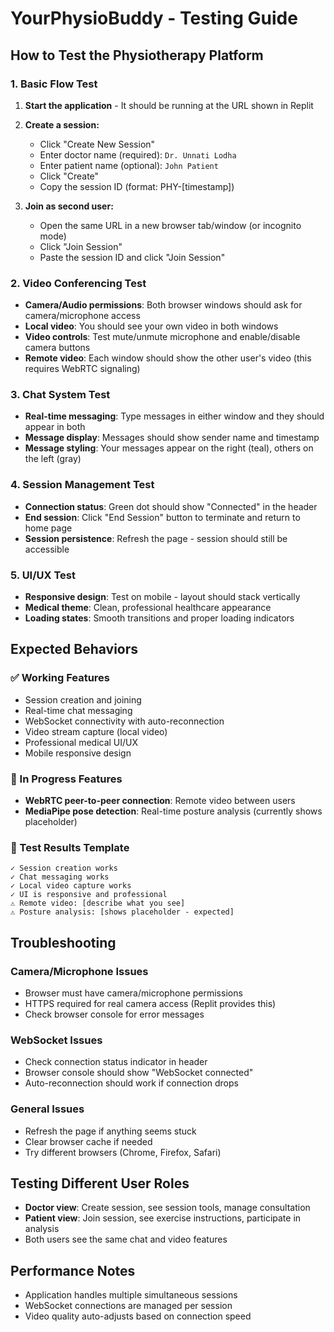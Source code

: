 # YourPhysioBuddy - Testing Guide

## How to Test the Physiotherapy Platform

### 1. Basic Flow Test
1. **Start the application** - It should be running at the URL shown in Replit
2. **Create a session:**
   - Click "Create New Session"
   - Enter doctor name (required): `Dr. Unnati Lodha`
   - Enter patient name (optional): `John Patient`
   - Click "Create"
   - Copy the session ID (format: PHY-[timestamp])

3. **Join as second user:**
   - Open the same URL in a new browser tab/window (or incognito mode)
   - Click "Join Session"
   - Paste the session ID and click "Join Session"

### 2. Video Conferencing Test
- **Camera/Audio permissions**: Both browser windows should ask for camera/microphone access
- **Local video**: You should see your own video in both windows
- **Video controls**: Test mute/unmute microphone and enable/disable camera buttons
- **Remote video**: Each window should show the other user's video (this requires WebRTC signaling)

### 3. Chat System Test
- **Real-time messaging**: Type messages in either window and they should appear in both
- **Message display**: Messages should show sender name and timestamp
- **Message styling**: Your messages appear on the right (teal), others on the left (gray)

### 4. Session Management Test
- **Connection status**: Green dot should show "Connected" in the header
- **End session**: Click "End Session" button to terminate and return to home page
- **Session persistence**: Refresh the page - session should still be accessible

### 5. UI/UX Test
- **Responsive design**: Test on mobile - layout should stack vertically
- **Medical theme**: Clean, professional healthcare appearance
- **Loading states**: Smooth transitions and proper loading indicators

## Expected Behaviors

### ✅ Working Features
- Session creation and joining
- Real-time chat messaging
- WebSocket connectivity with auto-reconnection
- Video stream capture (local video)
- Professional medical UI/UX
- Mobile responsive design

### 🔄 In Progress Features
- **WebRTC peer-to-peer connection**: Remote video between users
- **MediaPipe pose detection**: Real-time posture analysis (currently shows placeholder)

### 📝 Test Results Template
```
✓ Session creation works
✓ Chat messaging works
✓ Local video capture works
✓ UI is responsive and professional
⚠ Remote video: [describe what you see]
⚠ Posture analysis: [shows placeholder - expected]
```

## Troubleshooting

### Camera/Microphone Issues
- Browser must have camera/microphone permissions
- HTTPS required for real camera access (Replit provides this)
- Check browser console for error messages

### WebSocket Issues
- Check connection status indicator in header
- Browser console should show "WebSocket connected"
- Auto-reconnection should work if connection drops

### General Issues
- Refresh the page if anything seems stuck
- Clear browser cache if needed
- Try different browsers (Chrome, Firefox, Safari)

## Testing Different User Roles
- **Doctor view**: Create session, see session tools, manage consultation
- **Patient view**: Join session, see exercise instructions, participate in analysis
- Both users see the same chat and video features

## Performance Notes
- Application handles multiple simultaneous sessions
- WebSocket connections are managed per session
- Video quality auto-adjusts based on connection speed